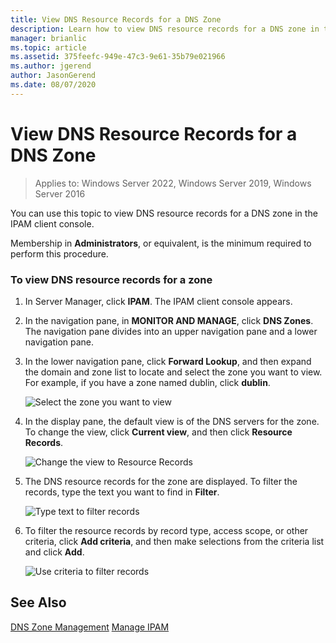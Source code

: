 ```yaml
---
title: View DNS Resource Records for a DNS Zone
description: Learn how to view DNS resource records for a DNS zone in the IPAM client console.
manager: brianlic
ms.topic: article
ms.assetid: 375feefc-949e-47c3-9e61-35b79e021966
ms.author: jgerend
author: JasonGerend
ms.date: 08/07/2020
---
```

# View DNS Resource Records for a DNS Zone

>Applies to: Windows Server 2022, Windows Server 2019, Windows Server 2016

You can use this topic to view DNS resource records for a DNS zone in the IPAM client console.

Membership in **Administrators**, or equivalent, is the minimum required to perform this procedure.

### To view DNS resource records for a zone

1.  In Server Manager, click  **IPAM**. The IPAM client console appears.

2.  In the navigation pane, in **MONITOR AND MANAGE**, click **DNS Zones**.  The navigation pane divides into an upper navigation pane and a lower navigation pane.

3.  In the lower navigation pane, click **Forward Lookup**, and then expand the domain and zone list to locate and select the zone you want to view. For example, if you have a zone named dublin, click **dublin**.

    ![Select the zone you want to view](../../media/View-DNS-Resource-Records-for-a-DNS-Zone/ipam_DNSzones_01a.jpg)


4.  In the display pane, the default view is of the DNS servers for the zone. To change the view, click **Current view**, and then click **Resource Records**.

    ![Change the view to Resource Records](../../media/View-DNS-Resource-Records-for-a-DNS-Zone/ipam_Zone_RR_02.jpg)

5.  The DNS resource records for the zone are displayed. To filter the records, type the text you want to find in **Filter**.

    ![Type text to filter records](../../media/View-DNS-Resource-Records-for-a-DNS-Zone/ipam_DNSzones_01c.jpg)

6.  To filter the resource records by record type, access scope, or other criteria, click **Add criteria**, and then make selections from the criteria list and click **Add**.

    ![Use criteria to filter records](../../media/View-DNS-Resource-Records-for-a-DNS-Zone/ipam_DNSzones_01d.jpg)

## See Also
[DNS Zone Management](DNS-Zone-Management.md)
[Manage IPAM](Manage-IPAM.md)



